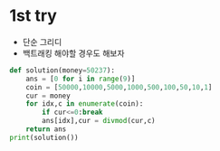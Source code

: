 # 1st try
- 단순 그리디
- 백트래킹 해야할 경우도 해보자
```python
def solution(money=50237):
    ans = [0 for i in range(9)]
    coin = [50000,10000,5000,1000,500,100,50,10,1]
    cur = money
    for idx,c in enumerate(coin):
        if cur<=0:break
        ans[idx],cur = divmod(cur,c)
    return ans
print(solution())
```